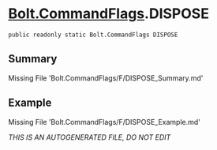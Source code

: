 # [Bolt.CommandFlags](Types/Bolt.CommandFlags.md).DISPOSE
`public readonly static Bolt.CommandFlags DISPOSE`
## Summary
Missing File 'Bolt.CommandFlags/F/DISPOSE_Summary.md'
## Example
Missing File 'Bolt.CommandFlags/F/DISPOSE_Example.md'

*THIS IS AN AUTOGENERATED FILE, DO NOT EDIT*
